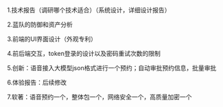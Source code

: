 1.技术报告（调研哪个技术适合）（系统设计，详细设计报告）

2.蓝队的防御和资产分析

3.前端的UI界面设计（外观专利）

4.前后端交互，token登录的设计以及密码重试次数的限制

5.创新：语音接入大模型json格式进行一个预约；自动审批预约信息，批量审批

6.体验报告：后续修改

7.软著：语音预约一个，整体包一个，网络安全一个，高质量加密一个

